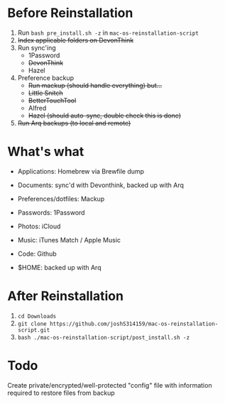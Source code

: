# Before Reinstallation
1. Run `bash pre_install.sh -z` in `mac-os-reinstallation-script`
2. <s>Index applicable folders on DevonThink</s>
2. Run sync'ing
    * 1Password
    * <s>DevonThink</s>
    * Hazel
3. Preference backup
    * <s>Run mackup (should handle everything) but...</s>
    * <s>Little Snitch</s>
    * <s>BetterTouchTool</s>
    * Alfred
    * <s>Hazel (should auto-sync, double check this is done)</s>
4. <s>Run Arq backups (to local and remote)</s>



# What's what

* Applications: Homebrew via Brewfile dump

* Documents: sync'd with Devonthink, backed up with Arq

* Preferences/dotfiles: Mackup

* Passwords: 1Password

* Photos: iCloud

* Music: iTunes Match / Apple Music

* Code: Github

* $HOME: backed up with Arq


# After Reinstallation

1. `cd Downloads`
2. `git clone https://github.com/joshS314159/mac-os-reinstallation-script.git`
3. `bash ./mac-os-reinstallation-script/post_install.sh -z`


# Todo

Create private/encrypted/well-protected "config" file with information required to restore files from backup

